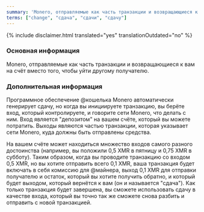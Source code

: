 ```yaml
---
summary: 'Monero, отправляемые как часть транзакции и возвращающиеся к вам на счёт вместо того, чтобы уйти другому получателю.'
terms: ["change", "сдача", "сдачи", "сдачу"]
---
```


{% include disclaimer.html translated="yes" translationOutdated="no" %}

### Основная информация

Monero, отправляемые как часть транзакции и возвращающиеся к вам на счёт
вместо того, чтобы уйти другому получателю.

### Дополнительная информация

Программное обеспечение @кошелька Monero автоматически генерирует сдачу, но
когда вы инициируете транзакцию, вы берёте вход, который контролируете, и
говорите сети Monero, что делать с ним. Вход является "депозитом" на вашем
счёте, который вы можете потратить. Выходы являются частью транзакции,
которая указывает сети Monero, куда должны быть отправлены средства.

На вашем счёте может находиться множество входов самого разного достоинства
(например, вы положили 0,5 XMR в пятницу и 0,75 XMR в субботу). Таким
образом, когда вы проводите транзакцию со входом 0,5 XMR, но вы хотите
отправить всего 0,1 XMR, ваша транзакция будет включать в себя комиссию для
@майнера, выход 0,1 XMR для отправки получателю и остаток, который вы хотите
получить обратно, и который будет выходом, который вернётся к вам (он и
называется "сдача"). Как только транзакция будет завершена, вы сможете
использовать сдачу в качестве входа, который вы точно так же сможете снова
разбить и отправить с новой транзакцией.
